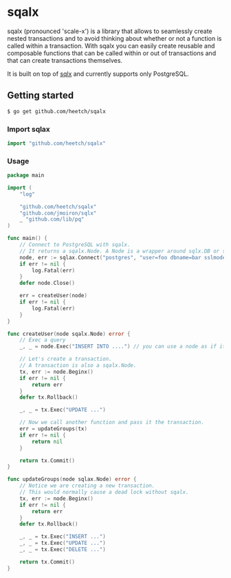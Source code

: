 # sqalx

sqalx (pronounced 'scale-x') is a library that allows to seamlessly create nested transactions and to avoid thinking about whether or not a function is called within a transaction.
With sqalx you can easily create reusable and composable functions that can be called within or out of transactions and that can create transactions themselves.

It is built on top of [sqlx](https://github.com/jmoiron/sqlx) and currently supports only PostgreSQL.

## Getting started

```sh
$ go get github.com/heetch/sqalx
```

### Import sqlax

```go
import "github.com/heetch/sqalx"
```

### Usage

```go
package main

import (
	"log"

	"github.com/heetch/sqalx"
	"github.com/jmoiron/sqlx"
	_ "github.com/lib/pq"
)

func main() {
	// Connect to PostgreSQL with sqalx.
	// It returns a sqalx.Node. A Node is a wrapper around sqlx.DB or sqlx.Tx.
	node, err := sqlax.Connect("postgres", "user=foo dbname=bar sslmode=disable")
	if err != nil {
		log.Fatal(err)
	}
	defer node.Close()

	err = createUser(node)
	if err != nil {
		log.Fatal(err)
	}
}

func createUser(node sqalx.Node) error {
	// Exec a query
	_, _ = node.Exec("INSERT INTO ....") // you can use a node as if it were a *sqlx.DB or a *sqlx.Tx

	// Let's create a transaction.
	// A transaction is also a sqalx.Node.
	tx, err := node.Beginx()
	if err != nil {
		return err
	}
	defer tx.Rollback()

	_, _ = tx.Exec("UPDATE ...")

	// Now we call another function and pass it the transaction.
	err = updateGroups(tx)
	if err != nil {
		return nil
	}

	return tx.Commit()
}

func updateGroups(node sqlax.Node) error {
	// Notice we are creating a new transaction.
	// This would normally cause a dead lock without sqalx.
	tx, err := node.Beginx()
	if err != nil {
		return err
	}
	defer tx.Rollback()

	_, _ = tx.Exec("INSERT ...")
	_, _ = tx.Exec("UPDATE ...")
	_, _ = tx.Exec("DELETE ...")

	return tx.Commit()
}
```
